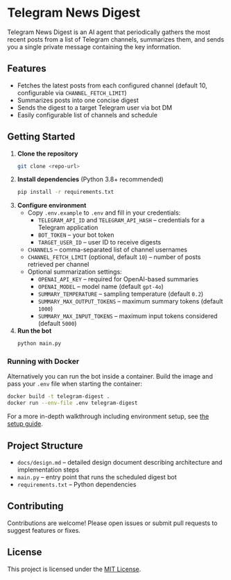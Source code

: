# Telegram News Digest

Telegram News Digest is an AI agent that periodically gathers the most recent posts from a list of Telegram channels, summarizes them, and sends you a single private message containing the key information.

## Features
- Fetches the latest posts from each configured channel (default 10, configurable via `CHANNEL_FETCH_LIMIT`)
- Summarizes posts into one concise digest
- Sends the digest to a target Telegram user via bot DM
- Easily configurable list of channels and schedule

## Getting Started
1. **Clone the repository**
   ```bash
   git clone <repo-url>
   ```
2. **Install dependencies** (Python 3.8+ recommended)
   ```bash
   pip install -r requirements.txt
   ```
3. **Configure environment**
   - Copy `.env.example` to `.env` and fill in your credentials:
     - `TELEGRAM_API_ID` and `TELEGRAM_API_HASH` – credentials for a Telegram application
     - `BOT_TOKEN` – your bot token
     - `TARGET_USER_ID` – user ID to receive digests
    - `CHANNELS` – comma-separated list of channel usernames
    - `CHANNEL_FETCH_LIMIT` (optional, default `10`) – number of posts retrieved per channel
    - Optional summarization settings:
      - `OPENAI_API_KEY` – required for OpenAI-based summaries
      - `OPENAI_MODEL` – model name (default `gpt-4o`)
      - `SUMMARY_TEMPERATURE` – sampling temperature (default `0.2`)
      - `SUMMARY_MAX_OUTPUT_TOKENS` – maximum summary tokens (default `1000`)
      - `SUMMARY_MAX_INPUT_TOKENS` – maximum input tokens considered (default `5000`)
4. **Run the bot**
   ```bash
   python main.py
   ```

### Running with Docker

Alternatively you can run the bot inside a container. Build the image and pass
your `.env` file when starting the container:

```bash
docker build -t telegram-digest .
docker run --env-file .env telegram-digest
```

For a more in-depth walkthrough including environment setup, see
[the setup guide](docs/setup_guide.md).

## Project Structure
- `docs/design.md` – detailed design document describing architecture and implementation steps
- `main.py` – entry point that runs the scheduled digest bot
- `requirements.txt` – Python dependencies

## Contributing
Contributions are welcome! Please open issues or submit pull requests to suggest features or fixes.

## License
This project is licensed under the [MIT License](LICENSE).

